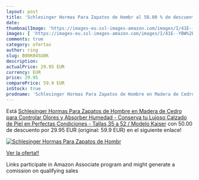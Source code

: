 ```yaml
---
layout: post
title: 'Schlesinger Hormas Para Zapatos de Hombr al 50.00 % de descuento'
date: 
thumbnailImage: 'https://images-eu.ssl-images-amazon.com/images/I/41E--YBW%2BKL._SL200_.jpg'
images: [ 'https://images-eu.ssl-images-amazon.com/images/I/41E--YBW%2BKL._SL200_.jpg' ]
comments: true
category: ofertas
author: ring
slug: B00K04SU8K
description:
actualPrice: 29.95 EUR
currency: EUR
price: 29.95
comparePrice: 59.9 EUR
inStock: true
prodname: 'Schlesinger Hormas Para Zapatos de Hombre en Madera de Cedro para Controlar Olores y Absorber Humedad - Conserva tu Lujoso Calzado de Piel en Perfectas Condiciones - Tallas 35 a 52 / Modelo Kaiser'
---
```


Está [Schlesinger Hormas Para Zapatos de Hombre en Madera de Cedro para Controlar Olores y Absorber Humedad - Conserva tu Lujoso Calzado de Piel en Perfectas Condiciones - Tallas 35 a 52 / Modelo Kaiser](https://www.amazon.es/dp/B00K04SU8K/?tag=tolees-21) con 50.00 de descuento por 29.95 EUR (original: 59.9 EUR) en el siguiente enlace!

[![Schlesinger Hormas Para Zapatos de Hombr](https://images-eu.ssl-images-amazon.com/images/I/41E--YBW%2BKL._SL200_.jpg)](https://www.amazon.es/dp/B00K04SU8K/?tag=tolees-21)

[Ver la oferta!!](https://www.amazon.es/dp/B00K04SU8K/?tag=tolees-21)

Links participate in Amazon Associate program and might generate a comission on qualifying sales


